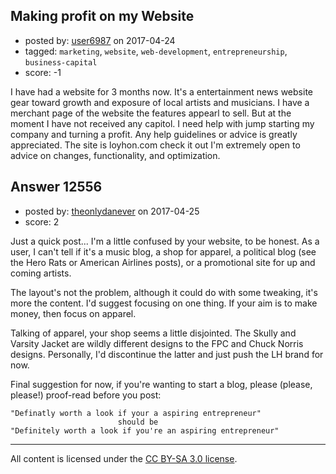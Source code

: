 ## Making profit on my Website

- posted by: [user6987](https://stackexchange.com/users/7473261/user6987) on 2017-04-24
- tagged: `marketing`, `website`, `web-development`, `entrepreneurship`, `business-capital`
- score: -1

<p>I have had a website for 3 months now. It's a entertainment news website gear toward growth and exposure of local artists and musicians. I have a merchant page of the website the features appearl to sell. But at the moment I have not received any capitol. I need help with jump starting my company and turning a profit. Any help guidelines or advice is greatly appreciated. The site is loyhon.com check it out I'm extremely open to advice on changes, functionality, and optimization.</p>



## Answer 12556

- posted by: [theonlydanever](https://stackexchange.com/users/4692060/theonlydanever) on 2017-04-25
- score: 2

<p>Just a quick post... I'm a little confused by your website, to be honest. As a user, I can't tell if it's a music blog, a shop for apparel, a political blog (see the Hero Rats or American Airlines posts), or a promotional site for up and coming artists. </p>

<p>The layout's not the problem, although it could do with some tweaking, it's more the content. I'd suggest focusing on one thing. If your aim is to make money, then focus on apparel.</p>

<p>Talking of apparel, your shop seems a little disjointed. The Skully and Varsity Jacket are wildly different designs to the FPC and Chuck Norris designs. Personally, I'd discontinue the latter and just push the LH brand for now.</p>

<p>Final suggestion for now, if you're wanting to start a blog, please (please, please!) proof-read before you post:</p>

<pre><code>"Definatly worth a look if your a aspiring entrepreneur"
                        should be
"Definitely worth a look if you're an aspiring entrepreneur"
</code></pre>




---

All content is licensed under the [CC BY-SA 3.0 license](https://creativecommons.org/licenses/by-sa/3.0/).
